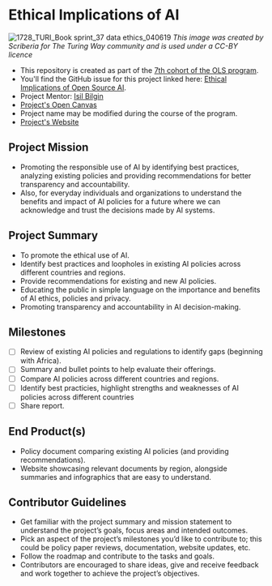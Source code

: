 # Ethical Implications of AI
![1728_TURI_Book sprint_37 data ethics_040619](https://github.com/gigikenneth/ai-ethical-implications/assets/52600214/de9dae9c-f143-4ef2-938b-c399bf055b80)
*This image was created by Scriberia for The Turing Way community and is used under a CC-BY licence*


- This repository is created as part of the [7th cohort of the OLS program](https://openlifesci.org/ols-7).
- You'll find the GitHub issue for this project linked here: [Ethical Implications of Open Source AI](https://github.com/open-life-science/ols-7/issues/4).
- Project Mentor: [Isil Bilgin](https://github.com/complexbrains)
- [Project's Open Canvas](https://docs.google.com/presentation/d/1awcWB-U-H1gddKB7CXbnjuJGIFhffbDmm9eekB2LfWo/edit?usp=sharing)
- Project name may be modified during the course of the program.
- [Project's Website](https://gigikenneth.github.io/ai-ethical-implications)

## Project Mission
- Promoting the responsible use of AI by identifying best practices, analyzing existing policies and providing recommendations for better transparency and accountability. 
- Also, for everyday individuals and organizations to understand the benefits and impact of AI policies for a future where we can acknowledge and trust the decisions made by AI systems.

## Project Summary 
- To promote the ethical use of AI.
- Identify best practices and loopholes in existing AI policies across different countries and regions.
- Provide recommendations for existing and new AI policies.
- Educating the public in simple language on the importance and benefits of AI ethics, policies and privacy.
- Promoting transparency and accountability in AI decision-making.

## Milestones 
- [ ] Review of existing AI policies and regulations to identify gaps (beginning with Africa).
- [ ] Summary and bullet points to help evaluate their offerings.
- [ ] Compare AI policies across different countries and regions.
- [ ] Identify best practicies, highlight strengths and weaknesses of AI policies across different countries
- [ ] Share report.

## End Product(s)
- Policy document comparing existing AI policies (and providing recommendations).
- Website showcasing relevant documents by region, alongside summaries and infographics that are easy to understand.

## Contributor Guidelines
- Get familiar with the project summary and mission statement to understand the project’s goals, focus areas and intended outcomes.
- Pick an aspect of the project’s milestones you’d like to contribute to; this could be policy paper reviews, documentation, website updates, etc.
- Follow the roadmap and contribute to the tasks and goals.
- Contributors are encouraged to share ideas, give and receive feedback and work together to achieve the project’s objectives.
